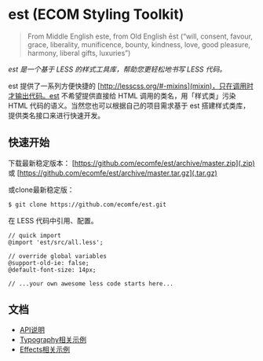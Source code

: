 est (ECOM Styling Toolkit)
===

> From Middle English este, from Old English ēst (“will, consent, favour, grace, liberality, munificence, bounty, kindness, love, good pleasure, harmony, liberal gifts, luxuries”)

*est 是一个基于 LESS 的样式工具库，帮助您更轻松地书写 LESS 代码。*

est 提供了一系列方便快捷的 [http://lesscss.org/#-mixins](mixin)，只在调用时才输出代码。est 不希望提供直接给 HTML 调用的类名，用「样式类」污染 HTML 代码的语义。当然您也可以根据自己的项目需求基于 est 搭建样式类库，提供类名接口来进行快速开发。

## 快速开始

下载最新稳定版本：
[https://github.com/ecomfe/est/archive/master.zip](.zip) 或 [https://github.com/ecomfe/est/archive/master.tar.gz](.tar.gz)

或clone最新稳定版：

```bash
$ git clone https://github.com/ecomfe/est.git
```

在 LESS 代码中引用、配置。
```less
// quick import
@import 'est/src/all.less';

// override global variables
@support-old-ie: false;
@default-font-size: 14px;

// ...your own awesome less code starts here...
```

## 文档

* [API说明](http://ecomfe.github.io/est/)
* [Typography相关示例](http://ecomfe.github.io/est/example/typography.html)
* [Effects相关示例](http://ecomfe.github.io/est/example/effects.html)

